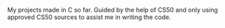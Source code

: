 My projects made in C so far. Guided by the help of CS50 and only using approved CS50 sources to assist me in writing the code.
